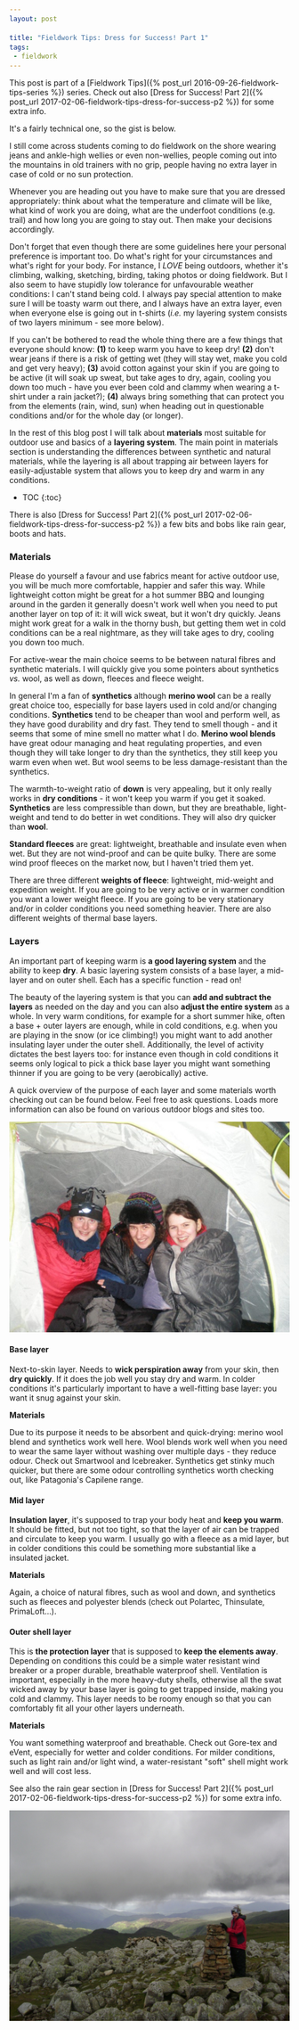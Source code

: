 ```yaml
---
layout: post

title: "Fieldwork Tips: Dress for Success! Part 1"
tags: 
 - fieldwork
---
```


This post is part of a [Fieldwork Tips]({% post_url 2016-09-26-fieldwork-tips-series %}) series. Check out also [Dress for Success! Part 2]({% post_url 2017-02-06-fieldwork-tips-dress-for-success-p2 %}) for some extra info.

It's a fairly technical one, so the gist is below. 

I still come across students coming to do fieldwork on the shore wearing jeans and ankle-high wellies or even non-wellies, people coming out into the mountains in old trainers with no grip, people having no extra layer in case of cold or no sun protection. 

Whenever you are heading out you have to make sure that you are dressed appropriately: think about what the temperature and climate will be like, what kind of work you are doing, what are the underfoot conditions (e.g. trail) and how long you are going to stay out. Then make your decisions accordingly. 

Don't forget that even though there are some guidelines here your personal preference is important too. Do what's right for your circumstances and what's right for your body. For instance, I *LOVE* being outdoors, whether it's climbing, walking, sketching, birding, taking photos or doing fieldwork. But I also seem to have stupidly low tolerance for unfavourable weather conditions: I can't stand being cold. I always pay special attention to make sure I will be toasty warm out there, and I always have an extra layer, even when everyone else is going out in t-shirts (*i.e.* my layering system consists of two layers minimum - see more below).

If you can't be bothered to read the whole thing there are a few things that everyone should know: **(1)** to keep warm you have to keep dry! **(2)** don't wear jeans if there is a risk of getting wet (they will stay wet, make you cold and get very heavy); **(3)** avoid cotton against your skin if you are going to be active (it will soak up sweat, but take ages to dry, again, cooling you down too much - have you ever been cold and clammy when wearing a t-shirt under a rain jacket?); **(4)** always bring something that can protect you from the elements (rain, wind, sun) when heading out in questionable conditions and/or for the whole day (or longer).

In the rest of this blog post I will talk about **materials** most suitable for outdoor use and basics of a **layering system**. The main point in materials section is understanding the differences between synthetic and natural materials, while the layering is all about trapping air between layers for easily-adjustable system that allows you to keep dry and warm in any conditions.

* TOC
{:toc}

There is also [Dress for Success! Part 2]({% post_url 2017-02-06-fieldwork-tips-dress-for-success-p2 %}) a few bits and bobs like rain gear, boots and hats.

### Materials

Please do yourself a favour and use fabrics meant for active outdoor use, you will be much more comfortable, happier and safer this way. While lightweight cotton might be great for a hot summer BBQ and lounging around in the garden it generally doesn't work well when you need to put another layer on top of it: it will wick sweat, but it won't dry quickly. Jeans might work great for a walk in the thorny bush, but getting them wet in cold conditions can be a real nightmare, as they will take ages to dry, cooling you down too much.

For active-wear the main choice seems to be between natural fibres and synthetic materials. I will quickly give you some pointers about synthetics *vs.* wool, as well as down, fleeces and fleece weight.

In general I'm a fan of **synthetics** although **merino wool** can be a really great choice too, especially for base layers used in cold and/or changing conditions. **Synthetics** tend to be cheaper than wool and perform well, as they have good durability and dry fast. They tend to smell though - and it seems that some of mine smell no matter what I do. **Merino wool blends** have great odour managing and heat regulating properties, and even though they will take longer to dry than the synthetics, they still keep you warm even when wet. But wool seems to be less damage-resistant than the synthetics.

The warmth-to-weight ratio of **down** is very appealing, but it only really works in **dry conditions** - it won't keep you warm if you get it soaked. **Synthetics** are less compressible than down, but they are breathable, light-weight and tend to do better in wet conditions. They will also dry quicker than **wool**.

**Standard fleeces** are great: lightweight, breathable and insulate even when wet. But they are not wind-proof and can be quite bulky. There are some wind proof fleeces on the market now, but I haven't tried them yet.

There are three different **weights of fleece**: lightweight, mid-weight and expedition weight. If you are going to be very active or in warmer condition you want a lower weight fleece. If you are going to be very stationary and/or in colder conditions you need something heavier. There are also different weights of thermal base layers.

### Layers

An important part of keeping warm is **a good layering system** and the ability to keep **dry**. A basic layering system consists of a base layer, a mid-layer and on outer shell. Each has a specific function - read on!

The beauty of the layering system is that you can **add and subtract the layers** as needed on the day and you can also **adjust the entire system** as a whole. In very warm conditions, for example for a short summer hike, often a base + outer layers are enough, while in cold conditions, e.g. when you are playing in the snow (or ice climbing!) you might want to add another insulating layer under the outer shell. Additionally, the level of activity dictates the best layers too: for instance even though in cold conditions it seems only logical to pick a thick base layer you might want something thinner if you are going to be very (aerobically) active.

A quick overview of the purpose of each layer and some materials worth checking out can be found below. Feel free to ask questions. Loads more information can also be found on various outdoor blogs and sites too.

![](/img/196240_10150106176671604_645146603_6939963_4882575_n_1024.jpg)

#### Base layer
Next-to-skin layer. Needs to **wick perspiration away** from your skin, then **dry quickly**. If it does the job well you stay dry and warm. In colder conditions it's particularly important to have a well-fitting base layer: you want it snug against your skin. 

**Materials** 

Due to its purpose it needs to be absorbent and quick-drying: merino wool blend and synthetics work well here. Wool blends work well when you need to wear the same layer without washing over multiple days - they reduce odour. Check out Smartwool and Icebreaker. Synthetics get stinky much quicker, but there are some odour controlling synthetics worth checking out, like Patagonia's Capilene range.


#### Mid layer
**Insulation layer**, it's supposed to trap your body heat and **keep you warm**. It should be fitted, but not too tight, so that the layer of air can be trapped and circulate to keep you warm. I usually go with a fleece as a mid layer, but in colder conditions this could be something more substantial like a insulated jacket.

**Materials**

Again, a choice of natural fibres, such as wool and down, and synthetics such as fleeces and polyester blends (check out Polartec, Thinsulate, PrimaLoft...). 


#### Outer shell layer

This is **the protection layer** that is supposed to **keep the elements away**. Depending on conditions this could be a simple water resistant wind breaker or a proper durable, breathable waterproof shell. Ventilation is important, especially in the more heavy-duty shells, otherwise all the swat wicked away by your base layer is going to get trapped inside, making you cold and clammy. This layer needs to be roomy enough so that you can comfortably fit all your other layers underneath.

**Materials**

You want something waterproof and breathable. Check out Gore-tex and eVent, especially for wetter and colder conditions. For milder conditions, such as light rain and/or light wind, a water-resistant "soft" shell might work well and will cost less.

See also the rain gear section in [Dress for Success! Part 2]({% post_url 2017-02-06-fieldwork-tips-dress-for-success-p2 %}) for some extra info.

![](/img/DSC04748_1024.jpg)